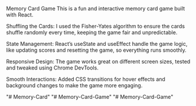 Memory Card Game
This is a fun and interactive memory card game built with React.

Shuffling the Cards: I used the Fisher-Yates algorithm to ensure the cards shuffle randomly every time, keeping the game fair and unpredictable.

State Management: React’s useState and useEffect handle the game logic, like updating scores and resetting the game, so everything runs smoothly.

Responsive Design: The game works great on different screen sizes, tested and tweaked using Chrome DevTools.

Smooth Interactions: Added CSS transitions for hover effects and background changes to make the game more engaging.


"# Memory-Card" 
"# Memory-Card-Game" 
"# Memory-Card-Game" 
